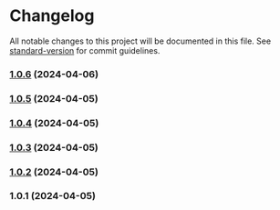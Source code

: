 # Changelog

All notable changes to this project will be documented in this file. See [standard-version](https://github.com/conventional-changelog/standard-version) for commit guidelines.

### [1.0.6](https://github.com/DMaiGit/vue3-auth-code-input/compare/v1.0.5...v1.0.6) (2024-04-06)

### [1.0.5](https://github.com/DMaiGit/vue3-auth-code-input/compare/v1.0.4...v1.0.5) (2024-04-05)

### [1.0.4](https://github.com/DMaiGit/vue3-auth-code-input/compare/v1.0.3...v1.0.4) (2024-04-05)

### [1.0.3](https://github.com/DMaiGit/vue3-auth-code-input/compare/v1.0.2...v1.0.3) (2024-04-05)

### [1.0.2](https://github.com/DMaiGit/vue3-auth-code-input/compare/v1.0.1...v1.0.2) (2024-04-05)

### 1.0.1 (2024-04-05)

